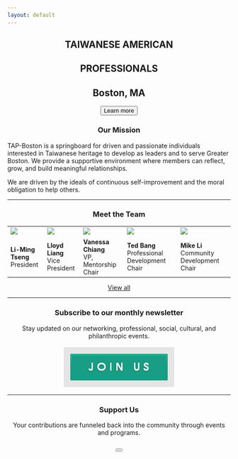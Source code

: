 ```yaml
---
layout: default
---
```


<div class="main-contents-area">
<center>
  <h2 class="taiwanese-american">TAIWANESE AMERICAN</h2>
  <h2 class="professionals">PROFESSIONALS</h2>
  <h2 class="location">Boston, MA</h2>
  <a href="{{ site.baseurl }}/about/overview"><button class="index-learn-more">Learn more</button></a>
</center>

<center>
  <h3>Our Mission</h3>
</center>

<p class="index-mission">
TAP-Boston is a springboard for driven and passionate individuals interested in Taiwanese heritage to develop as leaders and to serve Greater Boston. We provide a supportive environment where members can reflect, grow, and build meaningful relationships.
</p>

<p class="index-mission">
We are driven by the ideals of continuous self-improvement and the moral obligation to help others.
</p>

<hr class="index-team">

<center>
  <h3 class="meet-the-team">Meet the Team</h3>
</center>

<table class="index-team">
  <tr>
    <td><a href="{{ site.baseurl }}/about/team/#team-li-ming-tseng"><img class="index-team" src="{{ site.baseurl }}/assets/images/team-images/team-li-ming-tseng.png"/></a></td>
    <td><a href="{{ site.baseurl }}/about/team/#team-lloyd-liang"><img class="index-team" src="{{ site.baseurl }}/assets/images/team-images/team-lloyd-liang.png"/></a></td>
    <td><a href="{{ site.baseurl }}/about/team/#team-vanessa-chiang"><img class="index-team" src="{{ site.baseurl }}/assets/images/team-images/team-vanessa-chiang.png"/></a></td>
    <td><a href="{{ site.baseurl }}/about/team/#team-ted-bang"><img class="index-team" src="{{ site.baseurl }}/assets/images/team-images/team-ted-bang.png"/></a></td>
    <td><a href="{{ site.baseurl }}/about/team/#team-mike-li"><img class="index-team" src="{{ site.baseurl }}/assets/images/team-images/team-mike-li.png"/></a></td>
  </tr>
  <tr class="index-team-tags">
    <td><b>Li-Ming Tseng</b><br/>President</td>
    <td><b>Lloyd Liang</b><br/>Vice President</td>
    <td><b>Vanessa Chiang</b><br/>VP, Mentorship Chair</td>
    <td><b>Ted Bang</b><br/>Professional Development Chair</td>
    <td><b>Mike Li</b><br/>Community Development Chair</td>
  </tr>
</table>

<center>
  <a class="index-team-view-all" href="{{ site.baseurl }}/about/team">View all</a>
</center>

<hr>

<center>
  <h3>Subscribe to our monthly newsletter</h3>
  Stay updated on our networking, professional, social, cultural, and philanthropic events.<br/><br/>
  <a href="#mailmunch-pop-121032">
     <img src="/assets/images/join-us-button.png" class="join-us-button">
  </a>
</center>

<hr>

<center>
  <h3>Support Us</h3>
  Your contributions are funneled back into the community through events and programs.<br/><br/>
    <a href="https://www.paypal.me/tapbos">
      <button class="donate-button"></button>
    </a>
</center>
</div>